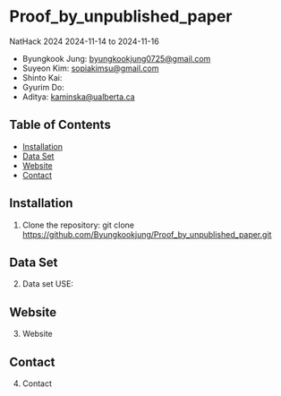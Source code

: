 # Proof_by_unpublished_paper
NatHack 2024 
2024-11-14 to 2024-11-16

- Byungkook Jung: byungkookjung0725@gmail.com
- Suyeon Kim: sopiakimsu@gmail.com
- Shinto Kai: 
- Gyurim Do: 
- Aditya: kaminska@ualberta.ca


## Table of Contents

- [Installation](#installation)
- [Data Set](#DataSet)
- [Website](#Website)
- [Contact](#contact)



## Installation

1. Clone the repository:
   git clone https://github.com/Byungkookjung/Proof_by_unpublished_paper.git
   
## Data Set

2. Data set
   USE:
   
## Website

3. Website

## Contact

4. Contact

